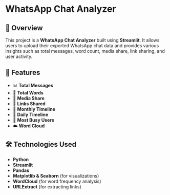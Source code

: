# WhatsApp Chat Analyzer

## 📌 Overview
This project is a **WhatsApp Chat Analyzer** built using **Streamlit**. It allows users to upload their exported WhatsApp chat data and provides various insights such as total messages, word count, media share, link sharing, and user activity.

## 🚀 Features
- 📊 **Total Messages** 
- 📝 **Total Words** 
- 📸 **Media Share**
- 🔗 **Links Shared** 
- 📅 **Monthly Timeline**
- 📆 **Daily Timeline**
- 📌 **Most Busy Users**
- ☁️ **Word Cloud**

## 🛠️ Technologies Used
- **Python**
- **Streamlit**
- **Pandas**
- **Matplotlib & Seaborn** (for visualizations)
- **WordCloud** (for word frequency analysis)
- **URLExtract** (for extracting links)

